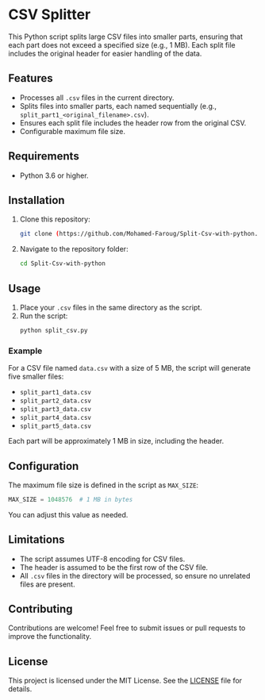 # CSV Splitter

This Python script splits large CSV files into smaller parts, ensuring that each part does not exceed a specified size (e.g., 1 MB). Each split file includes the original header for easier handling of the data.

## Features

- Processes all `.csv` files in the current directory.
- Splits files into smaller parts, each named sequentially (e.g., `split_part1_<original_filename>.csv`).
- Ensures each split file includes the header row from the original CSV.
- Configurable maximum file size.

## Requirements

- Python 3.6 or higher.

## Installation

1. Clone this repository:
   ```bash
   git clone (https://github.com/Mohamed-Faroug/Split-Csv-with-python.git)
   ```
2. Navigate to the repository folder:
   ```bash
   cd Split-Csv-with-python   

## Usage

1. Place your `.csv` files in the same directory as the script.
2. Run the script:
   ```bash
   python split_csv.py
   ```

### Example

For a CSV file named `data.csv` with a size of 5 MB, the script will generate five smaller files:

- `split_part1_data.csv`
- `split_part2_data.csv`
- `split_part3_data.csv`
- `split_part4_data.csv`
- `split_part5_data.csv`

Each part will be approximately 1 MB in size, including the header.

## Configuration

The maximum file size is defined in the script as `MAX_SIZE`:

```python
MAX_SIZE = 1048576  # 1 MB in bytes
```

You can adjust this value as needed.

## Limitations

- The script assumes UTF-8 encoding for CSV files.
- The header is assumed to be the first row of the CSV file.
- All `.csv` files in the directory will be processed, so ensure no unrelated files are present.

## Contributing

Contributions are welcome! Feel free to submit issues or pull requests to improve the functionality.

## License

This project is licensed under the MIT License. See the [LICENSE](LICENSE) file for details.
